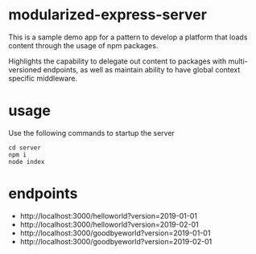 # modularized-express-server

This is a sample demo app for a pattern to develop a platform that loads content through the usage of npm packages.

Highlights the capability to delegate out content to packages with multi-versioned endpoints, as well as maintain ability to have global context specific middleware.

# usage

Use the following commands to startup the server

```
cd server
npm i
node index
```

# endpoints

- http://localhost:3000/helloworld?version=2019-01-01
- http://localhost:3000/helloworld?version=2019-02-01
- http://localhost:3000/goodbyeworld?version=2019-01-01
- http://localhost:3000/goodbyeworld?version=2019-02-01
